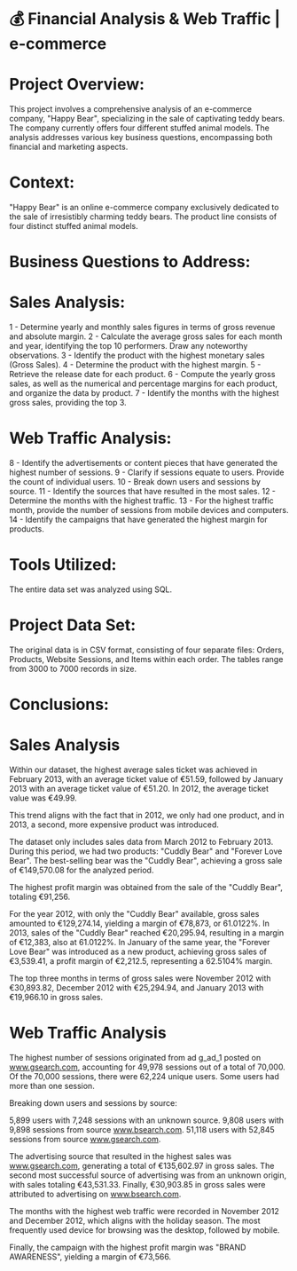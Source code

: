 # 💰 Financial Analysis & Web Traffic | e-commerce

# Project Overview:

This project involves a comprehensive analysis of an e-commerce company, "Happy Bear", specializing in the sale of captivating teddy bears. The company currently offers four different stuffed animal models. The analysis addresses various key business questions, encompassing both financial and marketing aspects.

# Context:

"Happy Bear" is an online e-commerce company exclusively dedicated to the sale of irresistibly charming teddy bears. The product line consists of four distinct stuffed animal models.

# Business Questions to Address:

# Sales Analysis:

1 - Determine yearly and monthly sales figures in terms of gross revenue and absolute margin.
2 - Calculate the average gross sales for each month and year, identifying the top 10 performers. Draw any noteworthy observations.
3 - Identify the product with the highest monetary sales (Gross Sales).
4 - Determine the product with the highest margin.
5 - Retrieve the release date for each product.
6 - Compute the yearly gross sales, as well as the numerical and percentage margins for each product, and organize the data by product.
7 - Identify the months with the highest gross sales, providing the top 3.

# Web Traffic Analysis:

8  - Identify the advertisements or content pieces that have generated the highest number of sessions.
9  - Clarify if sessions equate to users. Provide the count of individual users.
10 - Break down users and sessions by source.
11 - Identify the sources that have resulted in the most sales.
12 - Determine the months with the highest traffic.
13 - For the highest traffic month, provide the number of sessions from mobile devices and computers.
14 - Identify the campaigns that have generated the highest margin for products.


# Tools Utilized:

The entire data set was analyzed using SQL.

# Project Data Set:

The original data is in CSV format, consisting of four separate files: Orders, Products, Website Sessions, and Items within each order. The tables range from 3000 to 7000 records in size.

# Conclusions:

# Sales Analysis
Within our dataset, the highest average sales ticket was achieved in February 2013, with an average ticket value of €51.59, followed by January 2013 with an average ticket value of €51.20. In 2012, the average ticket value was €49.99.

This trend aligns with the fact that in 2012, we only had one product, and in 2013, a second, more expensive product was introduced.

The dataset only includes sales data from March 2012 to February 2013. During this period, we had two products: "Cuddly Bear" and "Forever Love Bear". The best-selling bear was the "Cuddly Bear", achieving a gross sale of €149,570.08 for the analyzed period.

The highest profit margin was obtained from the sale of the "Cuddly Bear", totaling €91,256.

For the year 2012, with only the "Cuddly Bear" available, gross sales amounted to €129,274.14, yielding a margin of €78,873, or 61.0122%. In 2013, sales of the "Cuddly Bear" reached €20,295.94, resulting in a margin of €12,383, also at 61.0122%. In January of the same year, the "Forever Love Bear" was introduced as a new product, achieving gross sales of €3,539.41, a profit margin of €2,212.5, representing a 62.5104% margin.

The top three months in terms of gross sales were November 2012 with €30,893.82, December 2012 with €25,294.94, and January 2013 with €19,966.10 in gross sales.

# Web Traffic Analysis
The highest number of sessions originated from ad g_ad_1 posted on www.gsearch.com, accounting for 49,978 sessions out of a total of 70,000. Of the 70,000 sessions, there were 62,224 unique users. Some users had more than one session.

Breaking down users and sessions by source:

5,899 users with 7,248 sessions with an unknown source.
9,808 users with 9,898 sessions from source www.bsearch.com.
51,118 users with 52,845 sessions from source www.gsearch.com.

The advertising source that resulted in the highest sales was www.gsearch.com, generating a total of €135,602.97 in gross sales. The second most successful source of advertising was from an unknown origin, with sales totaling €43,531.33. Finally, €30,903.85 in gross sales were attributed to advertising on www.bsearch.com.

The months with the highest web traffic were recorded in November 2012 and December 2012, which aligns with the holiday season. The most frequently used device for browsing was the desktop, followed by mobile.

Finally, the campaign with the highest profit margin was "BRAND AWARENESS", yielding a margin of €73,566.






